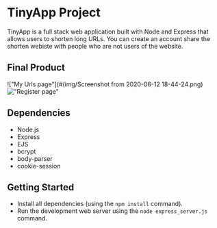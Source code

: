 # TinyApp Project

TinyApp is a full stack web application built with Node and Express that allows users to shorten long URLs. You can create an account share the shorten webiste with people who are not users of the website.

## Final Product

!["My Urls page"](#(img/Screenshot from 2020-06-12 18-44-24.png)
!["Register page"](#)

## Dependencies

- Node.js
- Express
- EJS
- bcrypt
- body-parser
- cookie-session

## Getting Started

- Install all dependencies (using the `npm install` command).
- Run the development web server using the `node express_server.js` command.
